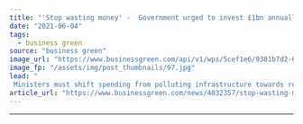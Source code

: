 ```yaml
---
title: "'Stop wasting money' -  Government urged to invest £1bn annually in nature restoration"
date: "2021-06-04"
tags: 
  - business green
source: "business green"
image_url: "https://www.businessgreen.com/api/v1/wps/5cef1e6/9381b7d2-6da3-4b0d-ba1d-788ac454e49e/6/Holmethorpe-Surrey-185x114.jpg"
image_fp: "/assets/img/post_thumbnails/97.jpg"
lead: "
 Ministers must shift spending from polluting infrastructure towards restoring degraded lands and seas to deliver a green recovery, the Wildlife Trusts argues ..."
article_url: "https://www.businessgreen.com/news/4032357/stop-wasting-money-government-urged-invest-gbp1bn-annually-nature-restoration"
---
```


---
